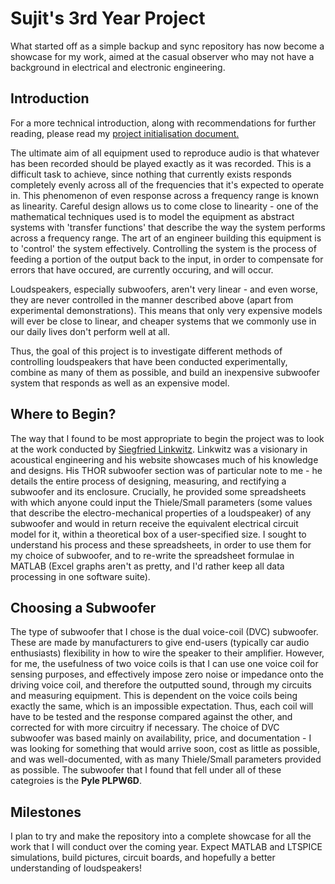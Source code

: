 # Sujit's 3rd Year Project
What started off as a simple backup and sync repository has now become a showcase for my work, aimed at the casual observer who may not have a background in electrical and electronic engineering.

## Introduction
For a more technical introduction, along with recommendations for further reading, please read my [project initialisation document.](https://spez1998.github.io/3rd-year-project/Deliverables/PID/PID_ela17sm.pdf)

The ultimate aim of all equipment used to reproduce audio is that whatever has been recorded should be played exactly as it was recorded. This is a difficult task to achieve, since nothing that currently exists responds completely evenly across all of the frequencies that it's expected to operate in. This phenomenon of even response across a frequency range is known as linearity. Careful design allows us to come close to linearity - one of the mathematical techniques used is to model the equipment as abstract systems with 'transfer functions' that describe the way the system performs across a frequency range. The art of an engineer building this equipment is to 'control' the system effectively. Controlling the system is the process of feeding a portion of the output back to the input, in order to compensate for errors that have occured, are currently occuring, and will occur.

Loudspeakers, especially subwoofers, aren't very linear - and even worse, they are never controlled in the manner described above (apart from experimental demonstrations). This means that only very expensive models will ever be close to linear, and cheaper systems that we commonly use in our daily lives don't perform well at all.

Thus, the goal of this project is to investigate different methods of controlling loudspeakers that have been conducted experimentally, combine as many of them as possible, and build an inexpensive subwoofer system that responds as well as an expensive model. 

## Where to Begin?
The way that I found to be most appropriate to begin the project was to look at the work conducted by [Siegfried Linkwitz](linkwitzlabs.com). Linkwitz was a visionary in acoustical engineering and his website showcases much of his knowledge and designs. His THOR subwoofer section was of particular note to me - he details the entire process of designing, measuring, and rectifying a subwoofer and its enclosure. Crucially, he provided some spreadsheets with which anyone could input the Thiele/Small parameters (some values that describe the electro-mechanical properties of a loudspeaker) of any subwoofer and would in return receive the equivalent electrical circuit model for it, within a theoretical box of a user-specified size. I sought to understand his process and these spreadsheets, in order to use them for my choice of subwoofer, and to re-write the spreadsheet formulae in MATLAB (Excel graphs aren't as pretty, and I'd rather keep all data processing in one software suite).

## Choosing a Subwoofer
The type of subwoofer that I chose is the dual voice-coil (DVC) subwoofer. These are made by manufacturers to give end-users (typically car audio enthusiasts) flexibility in how to wire the speaker to their amplifier. However, for me, the usefulness of two voice coils is that I can use one voice coil for sensing purposes, and effectively impose zero noise or impedance onto the driving voice coil, and therefore the outputted sound, through my circuits and measuring equipment. This is dependent on the voice coils being exactly the same, which is an impossible expectation. Thus, each coil will have to be tested and the response compared against the other, and corrected for with more circuitry if necessary. The choice of DVC subwoofer was based mainly on availability, price, and documentation - I was looking for something that would arrive soon, cost as little as possible, and was well-documented, with as many Thiele/Small parameters provided as possible. The subwoofer that I found that fell under all of these categroies is the **Pyle PLPW6D**. 

## Milestones
I plan to try and make the repository into a complete showcase for all the work that I will conduct over the coming year. Expect MATLAB and LTSPICE simulations, build pictures, circuit boards, and hopefully a better understanding of loudspeakers!
